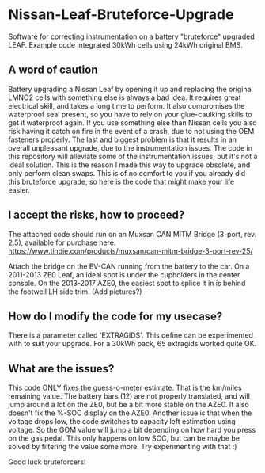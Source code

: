 # Nissan-Leaf-Bruteforce-Upgrade
Software for correcting instrumentation on a battery "bruteforce" upgraded LEAF. Example code integrated 30kWh cells using 24kWh original BMS.

## A word of caution
Battery upgrading a Nissan Leaf by opening it up and replacing the original LMNO2 cells with something else is always a bad idea. It requires great electrical skill, and takes a long time to perform. It also compromises the waterproof seal present, so you have to rely on your glue-caulking skills to get it waterproof again. If you use something else than Nissan cells you also risk having it catch on fire in the event of a crash, due to not using the OEM fasteners properly. The last and biggest problem is that it results in an overall unpleasant upgrade, due to the instrumentation issues. The code in this repository will alleviate some of the instrumentation issues, but it's not a ideal solution. This is the reason I made this way to upgrade obsolete, and only perform clean swaps. This is of no comfort to you if you already did this bruteforce upgrade, so here is the code that might make your life easier.

## I accept the risks, how to proceed?
The attached code should run on an Muxsan CAN MITM Bridge (3-port, rev. 2.5), available for purchase here. https://www.tindie.com/products/muxsan/can-mitm-bridge-3-port-rev-25/

Attach the bridge on the EV-CAN running from the battery to the car. On a 2011-2013 ZE0 Leaf, an ideal spot is under the cupholders in the center console. On the 2013-2017 AZE0, the easiest spot to splice it in is behind the footwell LH side trim. (Add pictures?)

## How do I modify the code for my usecase?
There is a parameter called 'EXTRAGIDS'. This define can be experimented with to suit your upgrade. For a 30kWh pack, 65 extragids worked quite OK.

## What are the issues?
This code ONLY fixes the guess-o-meter estimate. That is the km/miles remaining value. The battery bars (12) are not properly translated, and will jump around a lot on the ZE0, but be a bit more stable on the AZE0. It also doesn't fix the %-SOC display on the AZE0.
Another issue is that when the voltage drops low, the code switches to capacity left estimation using voltage. So the GOM value will jump a bit depending on how hard you press on the gas pedal. This only happens on low SOC, but can be maybe be solved by filtering the value some more. Try experimenting with that :)

Good luck bruteforcers! 
